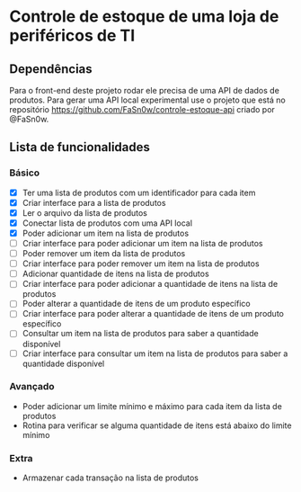 # Controle de estoque de uma loja de periféricos de TI 

## Dependências

Para o front-end deste projeto rodar ele precisa de uma API de dados de produtos. Para gerar uma API local experimental use o projeto que está no repositório https://github.com/FaSn0w/controle-estoque-api criado por @FaSn0w.

## Lista de funcionalidades

### Básico
- [X] Ter uma lista de produtos com um identificador para cada item
- [X] Criar interface para a lista de produtos
- [X] Ler o arquivo da lista de produtos
- [X] Conectar lista de produtos com uma API local
- [X] Poder adicionar um item na lista de produtos
- [ ] Criar interface para poder adicionar um item na lista de produtos
- [ ] Poder remover um item da lista de produtos
- [ ] Criar interface para poder remover um item na lista de produtos
- [ ] Adicionar quantidade de itens na lista de produtos
- [ ] Criar interface para poder adicionar a quantidade de itens na lista de produtos
- [ ] Poder alterar a quantidade de itens de um produto específico
- [ ] Criar interface para poder alterar a quantidade de itens de um produto específico
- [ ] Consultar um item na lista de produtos para saber a quantidade disponível
- [ ] Criar interface para consultar um item na lista de produtos para saber a quantidade disponível

### Avançado
- Poder adicionar um limite mínimo e máximo para cada item da lista de produtos
- Rotina para verificar se alguma quantidade de itens está abaixo do limite mínimo

### Extra
- Armazenar cada transação na lista de produtos
